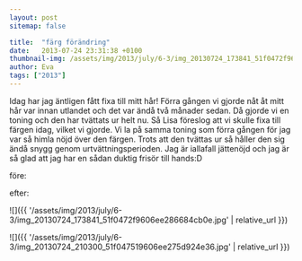 ```yaml
---
layout: post
sitemap: false

title:  "färg förändring"
date:   2013-07-24 23:31:38 +0100
thumbnail-img: /assets/img/2013/july/6-3/img_20130724_173841_51f0472f9606ee286684cb0e.jpg
author: Eva
tags: ["2013"]
---
```


Idag har jag äntligen fått fixa till mitt hår! Förra gången vi gjorde nåt åt mitt hår var innan utlandet och det var ändå två månader sedan. Då gjorde vi en toning och den har tvättats ur helt nu. Så Lisa föreslog att vi skulle fixa till färgen idag, vilket vi gjorde. Vi la på samma toning som förra gången för jag var så himla nöjd över den färgen. Trots att den tvättas ur så håller den sig ändå snygg genom urtvättningsperioden. Jag är iallafall jättenöjd och jag är så glad att jag har en sådan duktig frisör till hands:D 

före:

 

efter:

![]({{ '/assets/img/2013/july/6-3/img_20130724_173841_51f0472f9606ee286684cb0e.jpg'  | relative_url }})

![]({{ '/assets/img/2013/july/6-3/img_20130724_210300_51f047519606ee275d924e36.jpg'  | relative_url }})

